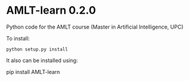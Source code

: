 # AMLT-learn 0.2.0

Python code for the AMLT course (Master in Artificial Intelligence, UPC)

To install:

    python setup.py install
 
It also can be installed using: 

   pip install AMLT-learn
 
